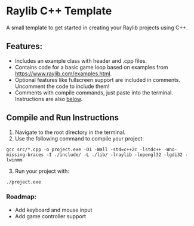 # Raylib C++ Template

A small template to get started in creating your Raylib projects using C++. 

## Features:
- Includes an example class with header and .cpp files.
- Contains code for a basic game loop based on examples from https://www.raylib.com/examples.html.
- Optional features like fullscreen support are included in comments. Uncomment the code to include them!
- Comments with compile commands, just paste into the terminal. Instructions are also [below](#compile-and-run-instructions).

## Compile and Run Instructions
1. Navigate to the root directory in the terminal. 
2. Use the following command to compile your project:
```console
gcc src/*.cpp -o project.exe -O1 -Wall -std=c++2c -lstdc++ -Wno-missing-braces -I ./include/ -L ./lib/ -lraylib -lopengl32 -lgdi32 -lwinmm
```
3. Run your project with:
```console
./project.exe
```

### Roadmap:
- Add keyboard and mouse input
- Add game controller support